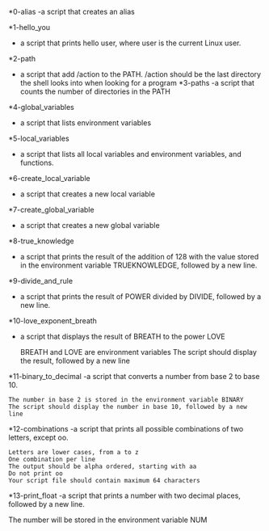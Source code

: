 *0-alias 
-a script that creates an alias

*1-hello_you
- a script that prints hello user, where user is the current Linux user.

*2-path
- a script that add /action to the PATH. /action should be the last directory the shell looks into when looking for a program
*3-paths
-a script that counts the number of directories in the PATH

*4-global_variables
- a script that lists environment variables

*5-local_variables
- a script that lists all local variables and environment variables, and functions.

*6-create_local_variable
- a script that creates a new local variable

*7-create_global_variable
- a script that creates a new global variable

*8-true_knowledge
- a script that prints the result of the addition of 128 with the value stored in the environment variable TRUEKNOWLEDGE, followed by a new line.

*9-divide_and_rule
- a script that prints the result of POWER divided by DIVIDE, followed by a new line.

*10-love_exponent_breath
- a script that displays the result of BREATH to the power LOVE

    BREATH and LOVE are environment variables
    The script should display the result, followed by a new line

*11-binary_to_decimal
-a script that converts a number from base 2 to base 10.

    The number in base 2 is stored in the environment variable BINARY
    The script should display the number in base 10, followed by a new line

*12-combinations
-a script that prints all possible combinations of two letters, except oo.

    Letters are lower cases, from a to z
    One combination per line
    The output should be alpha ordered, starting with aa
    Do not print oo
    Your script file should contain maximum 64 characters

*13-print_float
-a script that prints a number with two decimal places, followed by a new line.

The number will be stored in the environment variable NUM
